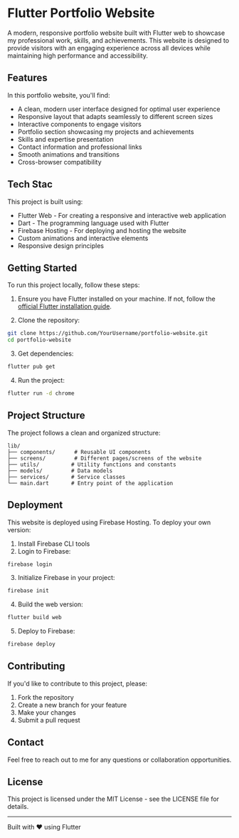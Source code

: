 # Flutter Portfolio Website

A modern, responsive portfolio website built with Flutter web to showcase my professional work, skills, and achievements. This website is designed to provide visitors with an engaging experience across all devices while maintaining high performance and accessibility.

## Features

In this portfolio website, you'll find:

- A clean, modern user interface designed for optimal user experience
- Responsive layout that adapts seamlessly to different screen sizes
- Interactive components to engage visitors
- Portfolio section showcasing my projects and achievements
- Skills and expertise presentation
- Contact information and professional links
- Smooth animations and transitions
- Cross-browser compatibility

## Tech Stac

This project is built using:

- Flutter Web - For creating a responsive and interactive web application
- Dart - The programming language used with Flutter
- Firebase Hosting - For deploying and hosting the website
- Custom animations and interactive elements
- Responsive design principles

## Getting Started

To run this project locally, follow these steps:

1. Ensure you have Flutter installed on your machine. If not, follow the [official Flutter installation guide](https://flutter.dev/docs/get-started/install).

2. Clone the repository:
```bash
git clone https://github.com/YourUsername/portfolio-website.git
cd portfolio-website
```

3. Get dependencies:
```bash
flutter pub get
```

4. Run the project:
```bash
flutter run -d chrome
```

## Project Structure

The project follows a clean and organized structure:

```
lib/
├── components/      # Reusable UI components
├── screens/         # Different pages/screens of the website
├── utils/          # Utility functions and constants
├── models/         # Data models
├── services/       # Service classes
└── main.dart       # Entry point of the application
```

## Deployment

This website is deployed using Firebase Hosting. To deploy your own version:

1. Install Firebase CLI tools
2. Login to Firebase:
```bash
firebase login
```

3. Initialize Firebase in your project:
```bash
firebase init
```

4. Build the web version:
```bash
flutter build web
```

5. Deploy to Firebase:
```bash
firebase deploy
```

## Contributing

If you'd like to contribute to this project, please:

1. Fork the repository
2. Create a new branch for your feature
3. Make your changes
4. Submit a pull request

## Contact

Feel free to reach out to me for any questions or collaboration opportunities.

## License

This project is licensed under the MIT License - see the LICENSE file for details.

---

Built with ❤️ using Flutter